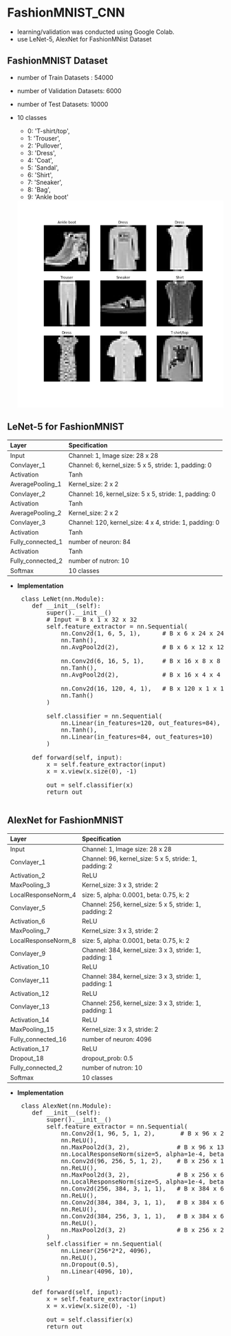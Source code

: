 # FashionMNIST_CNN
  - learning/validation was conducted using Google Colab.
  - use LeNet-5, AlexNet for FashionMNist Dataset
 
## FashionMNIST Dataset
  - number of Train Datasets : 54000
  - number of Validation Datasets: 6000
  - number of Test Datasets: 10000
  
  - 10 classes
    - 0: 'T-shirt/top',
    - 1: 'Trouser',
    - 2: 'Pullover',
    - 3: 'Dress',
    - 4: 'Coat',
    - 5: 'Sandal',
    - 6: 'Shirt',
    - 7: 'Sneaker',
    - 8: 'Bag',
    - 9: 'Ankle boot' 
     <img src='https://github.com/chang-heekim/FashionMNIST_CNN/blob/main/images/image.png'/>

## LeNet-5 for FashionMNIST
 | Layer                 | Specification                                                     | 
 | :---------------------| :-----------------------------------------------------------------|
 | Input                 | Channel: 1, Image size: 28 x 28                                   |
 | Convlayer_1           | Channel: 6, kernel_size: 5 x 5, stride: 1, padding: 0             |
 | Activation            | Tanh                                                              |
 | AveragePooling_1      | Kernel_size: 2 x 2                                                |
 | Convlayer_2           | Channel: 16, kernel_size: 5 x 5, stride: 1, padding: 0            |
 | Activation            | Tanh                                                              |
 | AveragePooling_2      | Kernel_size: 2 x 2                                                |
 | Convlayer_3           | Channel: 120, kernel_size: 4 x 4, stride: 1, padding: 0           |
 | Activation            | Tanh                                                              |
 | Fully_connected_1     | number of neuron: 84                                              |
 | Activation            | Tanh                                                              |
 | Fully_connected_2     | number of nutron: 10                                              |
 | Softmax               | 10 classes                                                        |
 
  - <b>Implementation</b>
     <pre>
     class LeNet(nn.Module):
        def __init__(self):
            super().__init__()
            # Input = B x 1 x 32 x 32
            self.feature_extractor = nn.Sequential(
                nn.Conv2d(1, 6, 5, 1),      # B x 6 x 24 x 24   
                nn.Tanh(),
                nn.AvgPool2d(2),            # B x 6 x 12 x 12   

                nn.Conv2d(6, 16, 5, 1),     # B x 16 x 8 x 8   
                nn.Tanh(),
                nn.AvgPool2d(2),            # B x 16 x 4 x 4     

                nn.Conv2d(16, 120, 4, 1),   # B x 120 x 1 x 1 
                nn.Tanh()
            )

            self.classifier = nn.Sequential(
                nn.Linear(in_features=120, out_features=84),
                nn.Tanh(),
                nn.Linear(in_features=84, out_features=10)
            )

        def forward(self, input):
            x = self.feature_extractor(input)
            x = x.view(x.size(0), -1)

            out = self.classifier(x)
            return out

    </pre>


## AlexNet for FashionMNIST
 | Layer                 | Specification                                                     | 
 | :---------------------| :-----------------------------------------------------------------|
 | Input                 | Channel: 1, Image size: 28 x 28                                   |
 | Convlayer_1           | Channel: 96, kernel_size: 5 x 5, stride: 1, padding: 2            |
 | Activation_2          | ReLU                                                              |
 | MaxPooling_3          | Kernel_size: 3 x 3, stride: 2                                     |
 | LocalResponseNorm_4   | size: 5, alpha: 0.0001, beta: 0.75, k: 2                          |
 | Convlayer_5           | Channel: 256, kernel_size: 5 x 5, stride: 1, padding: 2           |
 | Activation_6          | ReLU                                                              |
 | MaxPooling_7          | Kernel_size: 3 x 3, stride: 2                                     |
 | LocalResponseNorm_8   | size: 5, alpha: 0.0001, beta: 0.75, k: 2                          |
 | Convlayer_9           | Channel: 384, kernel_size: 3 x 3, stride: 1, padding: 1           |
 | Activation_10         | ReLU                                                              |
 | Convlayer_11          | Channel: 384, kernel_size: 3 x 3, stride: 1, padding: 1           |
 | Activation_12         | ReLU                                                              |
 | Convlayer_13          | Channel: 256, kernel_size: 3 x 3, stride: 1, padding: 1           |
 | Activation_14         | ReLU                                                              |
 | MaxPooling_15         | Kernel_size: 3 x 3, stride: 2                                     |
 | Fully_connected_16    | number of neuron: 4096                                            |
 | Activation_17         | ReLU                                                              |
 | Dropout_18            | dropout_prob: 0.5                                                 |
 | Fully_connected_2     | number of nutron: 10                                              |
 | Softmax               | 10 classes                                                        |
  
  - <b>Implementation</b>
     <pre>
     class AlexNet(nn.Module):
        def __init__(self):
            super().__init__()
            self.feature_extractor = nn.Sequential(
                nn.Conv2d(1, 96, 5, 1, 2),       # B x 96 x 28 x 28  
                nn.ReLU(),
                nn.MaxPool2d(3, 2),             # B x 96 x 13 x 13
                nn.LocalResponseNorm(size=5, alpha=1e-4, beta=0.75, k=2),
                nn.Conv2d(96, 256, 5, 1, 2),    # B x 256 x 13 x 13
                nn.ReLU(),
                nn.MaxPool2d(3, 2),             # B x 256 x 6 x 6
                nn.LocalResponseNorm(size=5, alpha=1e-4, beta=0.75, k=2),
                nn.Conv2d(256, 384, 3, 1, 1),   # B x 384 x 6 x 6
                nn.ReLU(),
                nn.Conv2d(384, 384, 3, 1, 1),   # B x 384 x 6 x 6
                nn.ReLU(),
                nn.Conv2d(384, 256, 3, 1, 1),   # B x 384 x 6 x 6
                nn.ReLU(),
                nn.MaxPool2d(3, 2)              # B x 256 x 2 x 2
            )
            self.classifier = nn.Sequential(
                nn.Linear(256*2*2, 4096),
                nn.ReLU(),
                nn.Dropout(0.5),
                nn.Linear(4096, 10),
            )

        def forward(self, input):
            x = self.feature_extractor(input)
            x = x.view(x.size(0), -1)

            out = self.classifier(x)
            return out
    </pre>
